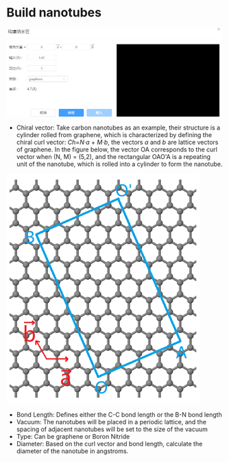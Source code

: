 # Build nanotubes

![build_crystal](../../nested/qstudio_manual_build_nanotube.png)

- Chiral vector: Take carbon nanotubes as an example, their structure is a cylinder rolled from graphene, which is characterized by defining the chiral curl vector: *Ch*=*N*·*a* + *M*·*b*, the vectors *a* and *b* are lattice vectors of graphene. In the figure below, the vector OA corresponds to the curl vector when (N, M) = (5,2), and the rectangular OAO'A is a repeating unit of the nanotube, which is rolled into a cylinder to form the nanotube.
  
![build_crystal](../../nested/qstudio_manual_build_nanotube2.png)

- Bond Length: Defines either the C-C bond length or the B-N bond length
- Vacuum: The nanotubes will be placed in a periodic lattice, and the spacing of adjacent nanotubes will be set to the size of the vacuum
- Type: Can be graphene or Boron Nitride
- Diameter: Based on the curl vector and bond length, calculate the diameter of the nanotube in angstroms.